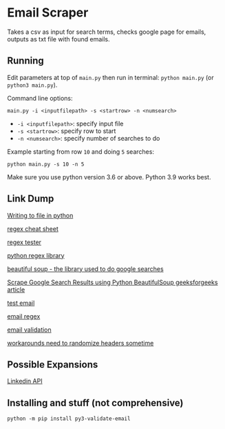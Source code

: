 # Email Scraper

Takes a csv as input for search terms, checks google page for emails, outputs as txt file with found emails.

## Running

Edit parameters at top of `main.py` then run in terminal: `python main.py` (or `python3 main.py`).

Command line options:

`main.py -i <inputfilepath> -s <startrow> -n <numsearch>`

- `-i <inputfilepath>`: specify input file
- `-s <startrow>`: specify row to start
- `-n <numsearch>`: specify number of searches to do

Example starting from row `10` and doing `5` searches:

`python main.py -s 10 -n 5`

Make sure you use python version 3.6 or above. Python 3.9 works best.

## Link Dump

<!-- []() -->

[Writing to file in python](https://www.w3schools.com/python/python_file_write.asp)

[regex cheat sheet](https://cheatography.com/davechild/cheat-sheets/regular-expressions/)

[regex tester](https://regex101.com/r/BpnZWY/1/)

[python regex library](https://docs.python.org/3/library/re.html)

[beautiful soup - the library used to do google searches](https://www.crummy.com/software/BeautifulSoup/bs4/doc/)

[Scrape Google Search Results using Python BeautifulSoup geeksforgeeks article](https://www.geeksforgeeks.org/scrape-google-search-results-using-python-beautifulsoup/)

[test email](https://gist.github.com/cjaoude/fd9910626629b53c4d25)

[email regex](https://emailregex.com/)

[email validation](https://github.com/karolyi/py3-validate-email)

[workarounds need to randomize headers sometime](https://pknerd.medium.com/5-strategies-to-write-unblock-able-web-scrapers-in-python-5e40c147bdaf)

## Possible Expansions

[Linkedin API](https://docs.microsoft.com/en-us/linkedin/)

## Installing and stuff (not comprehensive)

`python -m pip install py3-validate-email`
